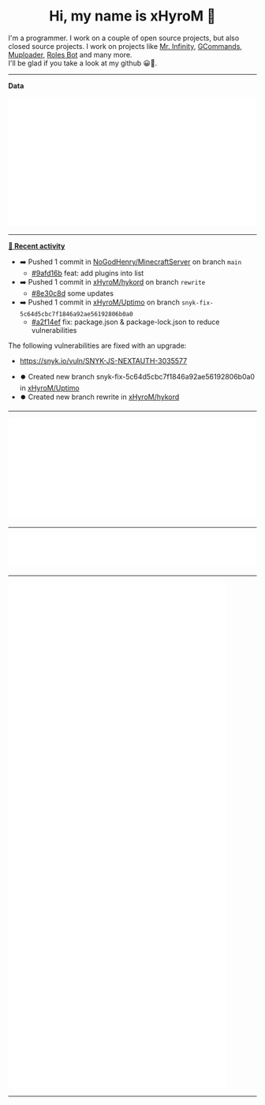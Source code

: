 <p align="center">
    <!-- <img src="https://avatars.githubusercontent.com/u/56601352" width="192" alt="hyro's pfp" /> -->
    <h1 align="center">Hi, my name is xHyroM 👋</h1>
</p>

I'm a programmer. I work on a couple of open source projects, but also closed source projects. I work on projects like [Mr. Infinity](https://discord.com/oauth2/authorize?client_id=720321585625694239&scope=bot%20applications.commands&permissions=8&redirect_uri=https://blobs.gq/imanager&prompt=consent&response_type=code), [GCommands](https://github.com/Garlic-Team/GCommands), [Muploader](https://github.com/xHyroM/Muploader), [Roles Bot](https://github.com/xHyroM/roles-bot) and many more.  
I'll be glad if you take a look at my github 😀👀.

___
**Data**

<img src="https://github.com/xHyroM/xHyroM/blob/master/.cache/base.svg">

___

**[📰 Recent activity](https://github.com/xHyroM)**
* ➡️ Pushed 1 commit in [NoGodHenry/MinecraftServer](https://github.com/NoGodHenry/MinecraftServer) on branch `main`
  * [#9afd16b](https://github.com/NoGodHenry/MinecraftServer/commit/9afd16b) feat: add plugins into list
* ➡️ Pushed 1 commit in [xHyroM/hykord](https://github.com/xHyroM/hykord) on branch `rewrite`
  * [#8e30c8d](https://github.com/xHyroM/hykord/commit/8e30c8d) some updates
* ➡️ Pushed 1 commit in [xHyroM/Uptimo](https://github.com/xHyroM/Uptimo) on branch `snyk-fix-5c64d5cbc7f1846a92ae56192806b0a0`
  * [#a2f14ef](https://github.com/xHyroM/Uptimo/commit/a2f14ef) fix: package.json &amp; package-lock.json to reduce vulnerabilities

The following vulnerabilities are fixed with an upgrade:
- https://snyk.io/vuln/SNYK-JS-NEXTAUTH-3035577
* ⏺️ Created new branch snyk-fix-5c64d5cbc7f1846a92ae56192806b0a0 in [xHyroM/Uptimo](https://github.com/xHyroM/Uptimo)
* ⏺️ Created new branch rewrite in [xHyroM/hykord](https://github.com/xHyroM/hykord)


___

<img src="https://github.com/xHyroM/xHyroM/blob/master/.cache/isocalendar.svg">

___

<img src="https://github.com/xHyroM/xHyroM/blob/master/.cache/languages.svg">

___

<img src="https://github.com/xHyroM/xHyroM/blob/master/.cache/achievements.svg">

___
